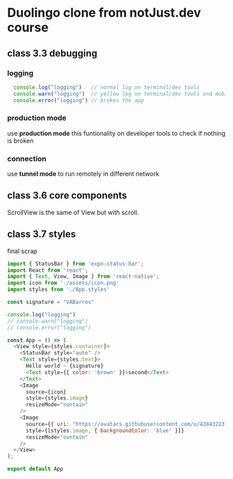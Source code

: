# Duolingo clone from notJust.dev course

## class 3.3 debugging

### logging

```js
  console.log("logging")   // normal log on terminal/dev tools
  console.warn("logging")  // yellow log on terminal/dev tools and mobile
  console.error("logging") // brokes the app
```

### production mode

use **production mode** this funtionality on developer tools to check if nothing is broken

### connection

use **tunnel mode** to run remotely in different network

## class 3.6 core components

ScrollView is the same of View but with scroll.

## class 3.7 styles

final scrap

```js
import { StatusBar } from 'expo-status-bar';
import React from 'react';
import { Text, View, Image } from 'react-native';
import icon from './assets/icon.png'
import styles from './App.styles'

const signature = "VABarros"

console.log("logging")
// console.warn("logging")
// console.error("logging")

const App = () => (
  <View style={styles.container}>
    <StatusBar style="auto" />
    <Text style={styles.text}>
      Hello world ~ {signature}
      <Text style={{ color: 'brown' }}>second</Text>
    </Text>
    <Image
      source={icon}
      style={styles.image}
      resizeMode="contain"
    />
    <Image
      source={{ uri: "https://avatars.githubusercontent.com/u/42843223?v=4" }}
      style={[styles.image, { backgroundColor: 'blue' }]}
      resizeMode="contain"
    />
  </View>
);

export default App
```
